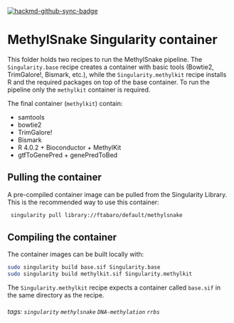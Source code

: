[![hackmd-github-sync-badge](https://hackmd.io/q4nlB0nJRLuvu7x96Gri2A/badge)](https://hackmd.io/q4nlB0nJRLuvu7x96Gri2A)

# MethylSnake Singularity container

This folder holds two recipes to run the MethylSnake pipeline. The `Singularity.base` recipe creates a container with basic tools (Bowtie2, TrimGalore!, Bismark, etc.), while the `Singularity.methylkit` recipe installs R and the required packages on top of the base container. To run the pipeline only the `methylkit` container is required. 

The final container (`methylkit`) contain:
- samtools
- bowtie2
- TrimGalore!
- Bismark
- R 4.0.2 + Bioconductor + MethylKit
- gtfToGenePred + genePredToBed

## Pulling the container

A pre-compiled container image can be pulled from the Singularity Library. This is the recommended way to use this container:

```bash
 singularity pull library://ftabaro/default/methylsnake 
 ```

## Compiling the container 

The container images can be built locally with:

```bash
sudo singularity build base.sif Singularity.base
sudo singularity build methylkit.sif Singularity.methylkit
```

The `Singularity.methylkit` recipe expects a container called `base.sif` in the same directory as the recipe.

###### tags: `singularity` `methylsnake` `DNA-methylation` `rrbs`
